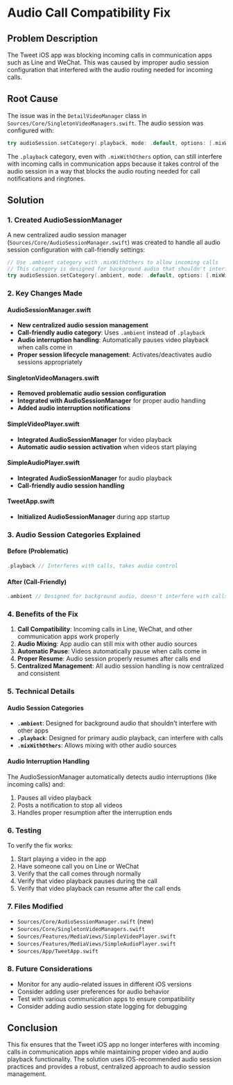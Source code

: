 # Audio Call Compatibility Fix

## Problem Description

The Tweet iOS app was blocking incoming calls in communication apps such as Line and WeChat. This was caused by improper audio session configuration that interfered with the audio routing needed for incoming calls.

## Root Cause

The issue was in the `DetailVideoManager` class in `Sources/Core/SingletonVideoManagers.swift`. The audio session was configured with:

```swift
try audioSession.setCategory(.playback, mode: .default, options: [.mixWithOthers])
```

The `.playback` category, even with `.mixWithOthers` option, can still interfere with incoming calls in communication apps because it takes control of the audio session in a way that blocks the audio routing needed for call notifications and ringtones.

## Solution

### 1. Created AudioSessionManager

A new centralized audio session manager (`Sources/Core/AudioSessionManager.swift`) was created to handle all audio session configuration with call-friendly settings:

```swift
// Use .ambient category with .mixWithOthers to allow incoming calls
// This category is designed for background audio that shouldn't interfere with calls
try audioSession.setCategory(.ambient, mode: .default, options: [.mixWithOthers])
```

### 2. Key Changes Made

#### AudioSessionManager.swift
- **New centralized audio session management**
- **Call-friendly audio category**: Uses `.ambient` instead of `.playback`
- **Audio interruption handling**: Automatically pauses video playback when calls come in
- **Proper session lifecycle management**: Activates/deactivates audio sessions appropriately

#### SingletonVideoManagers.swift
- **Removed problematic audio session configuration**
- **Integrated with AudioSessionManager** for proper audio handling
- **Added audio interruption notifications**

#### SimpleVideoPlayer.swift
- **Integrated AudioSessionManager** for video playback
- **Automatic audio session activation** when videos start playing

#### SimpleAudioPlayer.swift
- **Integrated AudioSessionManager** for audio playback
- **Call-friendly audio session handling**

#### TweetApp.swift
- **Initialized AudioSessionManager** during app startup

### 3. Audio Session Categories Explained

#### Before (Problematic)
```swift
.playback // Interferes with calls, takes audio control
```

#### After (Call-Friendly)
```swift
.ambient // Designed for background audio, doesn't interfere with calls
```

### 4. Benefits of the Fix

1. **Call Compatibility**: Incoming calls in Line, WeChat, and other communication apps work properly
2. **Audio Mixing**: App audio can still mix with other audio sources
3. **Automatic Pause**: Videos automatically pause when calls come in
4. **Proper Resume**: Audio session properly resumes after calls end
5. **Centralized Management**: All audio session handling is now centralized and consistent

### 5. Technical Details

#### Audio Session Categories
- **`.ambient`**: Designed for background audio that shouldn't interfere with other apps
- **`.playback`**: Designed for primary audio playback, can interfere with calls
- **`.mixWithOthers`**: Allows mixing with other audio sources

#### Audio Interruption Handling
The AudioSessionManager automatically detects audio interruptions (like incoming calls) and:
1. Pauses all video playback
2. Posts a notification to stop all videos
3. Handles proper resumption after the interruption ends

### 6. Testing

To verify the fix works:
1. Start playing a video in the app
2. Have someone call you on Line or WeChat
3. Verify that the call comes through normally
4. Verify that video playback pauses during the call
5. Verify that video playback can resume after the call ends

### 7. Files Modified

- `Sources/Core/AudioSessionManager.swift` (new)
- `Sources/Core/SingletonVideoManagers.swift`
- `Sources/Features/MediaViews/SimpleVideoPlayer.swift`
- `Sources/Features/MediaViews/SimpleAudioPlayer.swift`
- `Sources/App/TweetApp.swift`

### 8. Future Considerations

- Monitor for any audio-related issues in different iOS versions
- Consider adding user preferences for audio behavior
- Test with various communication apps to ensure compatibility
- Consider adding audio session state logging for debugging

## Conclusion

This fix ensures that the Tweet iOS app no longer interferes with incoming calls in communication apps while maintaining proper video and audio playback functionality. The solution uses iOS-recommended audio session practices and provides a robust, centralized approach to audio session management.
